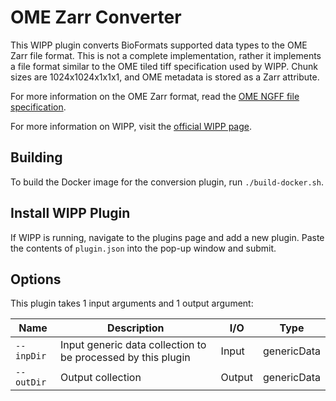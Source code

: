 # OME Zarr Converter

This WIPP plugin converts BioFormats supported data types to the OME Zarr file
format. This is not a complete implementation, rather it implements a file
format similar to the OME tiled tiff specification used by WIPP. Chunk sizes
are 1024x1024x1x1x1, and OME metadata is stored as a Zarr attribute.

For more information on the OME Zarr format, read the
[OME NGFF file specification](https://ngff.openmicroscopy.org/latest/).

For more information on WIPP, visit the
[official WIPP page](https://isg.nist.gov/deepzoomweb/software/wipp).

## Building

To build the Docker image for the conversion plugin, run
`./build-docker.sh`.

## Install WIPP Plugin

If WIPP is running, navigate to the plugins page and add a new plugin. Paste the
contents of `plugin.json` into the pop-up window and submit.

## Options

This plugin takes 1 input arguments and
1 output argument:

| Name       | Description                                                  | I/O    | Type        |
|------------|--------------------------------------------------------------|--------|-------------|
| `--inpDir` | Input generic data collection to be processed by this plugin | Input  | genericData |
| `--outDir` | Output collection                                            | Output | genericData |

